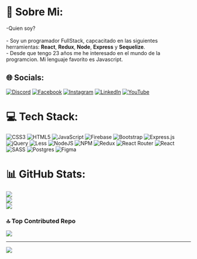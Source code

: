 # 💫 Sobre  Mi:
-Quien soy?<br><br>-  Soy un programador FullStack, capcacitado en las siguientes herramientas: **React**, **Redux**, **Node**, **Express** y **Sequelize**.<br>-  Desde que tengo 23 años me he interesado en el mundo de la programcion. Mi lenguaje favorito es Javascript.<br>


## 🌐 Socials:
[![Discord](https://img.shields.io/badge/Discord-%237289DA.svg?logo=discord&logoColor=white)](https://discord.gg/MarianoMenseguez39a#6758) [![Facebook](https://img.shields.io/badge/Facebook-%231877F2.svg?logo=Facebook&logoColor=white)](https://www.facebook.com/marianomenseguez) [![Instagram](https://img.shields.io/badge/Instagram-%23E4405F.svg?logo=Instagram&logoColor=white)](https://www.instagram.com/menseguez.mariano/) [![LinkedIn](https://img.shields.io/badge/LinkedIn-%230077B5.svg?logo=linkedin&logoColor=white)](https://www.linkedin.com/in/mariano-menseguez-6831a4190/) [![YouTube](https://img.shields.io/badge/YouTube-%23FF0000.svg?logo=YouTube&logoColor=white)](https://youtube.com/@marianomenseguez6351) 

# 💻 Tech Stack:
![CSS3](https://img.shields.io/badge/css3-%231572B6.svg?style=for-the-badge&logo=css3&logoColor=white) ![HTML5](https://img.shields.io/badge/html5-%23E34F26.svg?style=for-the-badge&logo=html5&logoColor=white) ![JavaScript](https://img.shields.io/badge/javascript-%23323330.svg?style=for-the-badge&logo=javascript&logoColor=%23F7DF1E) ![Firebase](https://img.shields.io/badge/firebase-%23039BE5.svg?style=for-the-badge&logo=firebase) ![Bootstrap](https://img.shields.io/badge/bootstrap-%23563D7C.svg?style=for-the-badge&logo=bootstrap&logoColor=white) ![Express.js](https://img.shields.io/badge/express.js-%23404d59.svg?style=for-the-badge&logo=express&logoColor=%2361DAFB) ![jQuery](https://img.shields.io/badge/jquery-%230769AD.svg?style=for-the-badge&logo=jquery&logoColor=white) ![Less](https://img.shields.io/badge/less-2B4C80?style=for-the-badge&logo=less&logoColor=white) ![NodeJS](https://img.shields.io/badge/node.js-6DA55F?style=for-the-badge&logo=node.js&logoColor=white) ![NPM](https://img.shields.io/badge/NPM-%23000000.svg?style=for-the-badge&logo=npm&logoColor=white) ![Redux](https://img.shields.io/badge/redux-%23593d88.svg?style=for-the-badge&logo=redux&logoColor=white) ![React Router](https://img.shields.io/badge/React_Router-CA4245?style=for-the-badge&logo=react-router&logoColor=white) ![React](https://img.shields.io/badge/react-%2320232a.svg?style=for-the-badge&logo=react&logoColor=%2361DAFB) ![SASS](https://img.shields.io/badge/SASS-hotpink.svg?style=for-the-badge&logo=SASS&logoColor=white) ![Postgres](https://img.shields.io/badge/postgres-%23316192.svg?style=for-the-badge&logo=postgresql&logoColor=white) 	![Figma](https://img.shields.io/badge/figma-%23F24E1E.svg?style=for-the-badge&logo=figma&logoColor=white)
# 📊 GitHub Stats:
![](https://github-readme-stats.vercel.app/api?username=MarianoMenseguez&theme=dark&hide_border=false&include_all_commits=true&count_private=true)<br/>
![](https://github-readme-streak-stats.herokuapp.com/?user=MarianoMenseguez&theme=dark&hide_border=false)<br/>
![](https://github-readme-stats.vercel.app/api/top-langs/?username=MarianoMenseguez&theme=dark&hide_border=false&include_all_commits=true&count_private=true&layout=compact)

### 🔝 Top Contributed Repo
![](https://github-contributor-stats.vercel.app/api?username=MarianoMenseguez&limit=5&theme=dark&combine_all_yearly_contributions=true)

---
[![](https://visitcount.itsvg.in/api?id=MarianoMenseguez&icon=0&color=0)](https://visitcount.itsvg.in)

<!-- Proudly created with GPRM ( https://gprm.itsvg.in ) -->
